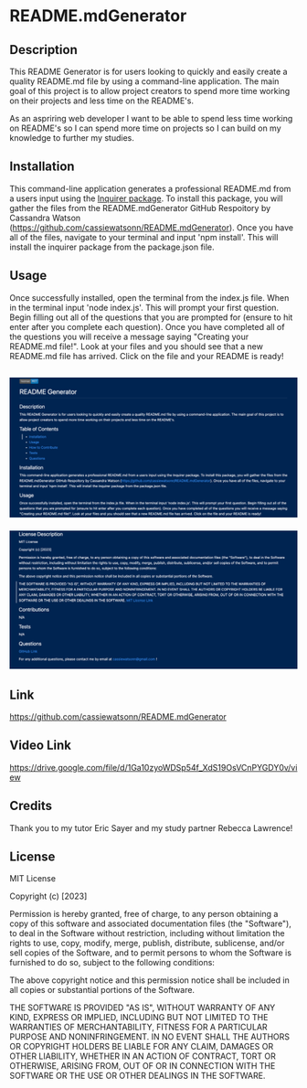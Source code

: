 # README.mdGenerator

## Description

This README Generator is for users looking to quickly and easily create a quality README.md file by using a command-line application. The main goal of this project is to allow project creators to spend more time working on their projects and less time on the README's.  

As an aspriring web developer I want to be able to spend less time working on README's so I can spend more time on projects so I can build on my knowledge to further my studies.

## Installation 

This command-line application generates a professional README.md from a users input using the [Inquirer package](https://www.npmjs.com/package/inquirer/v/8.2.4). To install this package, you will gather the files from the README.mdGenerator GitHub Respoitory by Cassandra Watson (https://github.com/cassiewatsonn/README.mdGenerator). Once you have all of the files, navigate to your terminal and input 'npm install'. This will install the inquirer package from the package.json file. 

## Usage

Once successfully installed, open the terminal from the index.js file. When in the terminal input 'node index.js'. This will prompt your first question. Begin filling out all of the questions that you are prompted for (ensure to hit enter after you complete each question). Once you have completed all of the questions you will receive a message saying "Creating your README.md file!". Look at your files and you should see that a new README.md file has arrived. Click on the file and your README is ready! 


## ![README.mdGenerator](./Develop/images/screenshot1.png)
![](./Develop/images/screenshot2.png)

## Link

https://github.com/cassiewatsonn/README.mdGenerator 

## Video Link

https://drive.google.com/file/d/1Ga10zyoWDSp54f_XdS19OsVCnPYGDY0v/view 

## Credits 

Thank you to my tutor Eric Sayer and my study partner Rebecca Lawrence! 

## License

MIT License

Copyright (c) [2023]

Permission is hereby granted, free of charge, to any person obtaining a copy
of this software and associated documentation files (the "Software"), to deal
in the Software without restriction, including without limitation the rights
to use, copy, modify, merge, publish, distribute, sublicense, and/or sell
copies of the Software, and to permit persons to whom the Software is
furnished to do so, subject to the following conditions:

The above copyright notice and this permission notice shall be included in all
copies or substantial portions of the Software.

THE SOFTWARE IS PROVIDED "AS IS", WITHOUT WARRANTY OF ANY KIND, EXPRESS OR
IMPLIED, INCLUDING BUT NOT LIMITED TO THE WARRANTIES OF MERCHANTABILITY,
FITNESS FOR A PARTICULAR PURPOSE AND NONINFRINGEMENT. IN NO EVENT SHALL THE
AUTHORS OR COPYRIGHT HOLDERS BE LIABLE FOR ANY CLAIM, DAMAGES OR OTHER
LIABILITY, WHETHER IN AN ACTION OF CONTRACT, TORT OR OTHERWISE, ARISING FROM,
OUT OF OR IN CONNECTION WITH THE SOFTWARE OR THE USE OR OTHER DEALINGS IN THE
SOFTWARE.